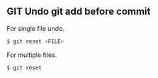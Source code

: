 ## GIT Undo git add before commit

For single file undo.

```bash
$ git reset <FILE>
```

For multiple files.

```bash
$ git reset
```
